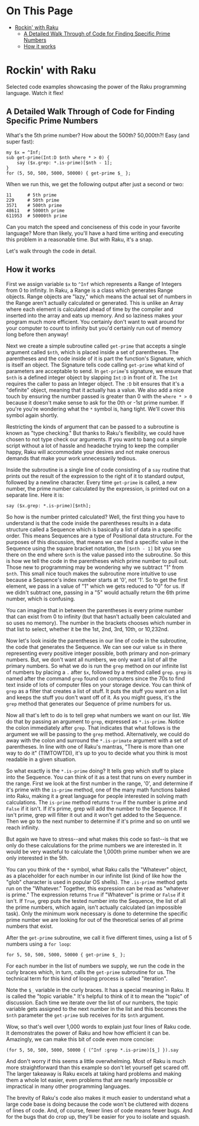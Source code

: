 # On This Page

- [Rockin' with Raku](#rockin-with-raku)
    - [A Detailed Walk Through of Code for Finding Specific Prime Numbers](#a-detailed-walk-through-of-code-for-finding-specific-prime-numbers)
    - [How it works](#how-it-works)

# Rockin' with Raku

Selected code examples showcasing the power of the Raku programming language.
Watch it flex!

## A Detailed Walk Through of Code for Finding Specific Prime Numbers

What's the 5th prime number? How about the 500th? 50,000th?! Easy (and super fast):

```
my $x = ^Inf;
sub get-prime(Int:D $nth where * > 0) {
    say ($x.grep: *.is-prime)[$nth - 1];
}
for (5, 50, 500, 5000, 50000) { get-prime $_ };
```

When we run this, we get the following output after just a second or two:
```
11      # 5th prime
229     # 50th prime
3571    # 500th prime
48611   # 5000th prime
611953  # 50000th prime
```

Can you match the speed and conciseness of this code in your favorite language?
More than likely, you'll have a hard time writing and executing this problem in
a reasonable time. But with Raku, it's a snap.

Let's walk through the code in detail.

## How it works
First we assign variable `$x` to `^Inf` which represents a Range of Integers
from 0 to infinity. In Raku, a Range is a class which generates Range objects.
Range objects are "lazy," which means the actual set of numbers in the Range
aren't actually calculated or generated. This is unlike an Array where each
element is calculated ahead of time by the compiler and inserted into the array
and eats up memory. And so laziness makes your program much more efficient. You
certainly don't want to wait around for your computer to count to infinity but
you'd certainly run out of memory long before then anyway!

Next we create a simple subroutine called `get-prime` that accepts a single
argument called `$nth`, which is placed inside a set of parentheses. The
parentheses and the code inside of it is part the function's Signature, which
is itself an object. The Signature tells code calling `get-prime` what kind of
parameters are acceptable to send. In `get-prime`'s signature, we ensure that
`$nth` is a defined integer object by slapping `Int:D` in front of it. The
`Int` requires the caller to pass an Integer object. The `:D` bit ensures that
it's a "definite" object, meaning that it actually has a value. We also add a
nice touch by ensuring the number passed is greater than 0 with the `where * >
0` because it doesn't make sense to ask for the 0th or -1st prime number. If
you're you're wondering what the `*` symbol is, hang tight. We'll cover this
symbol again shortly.

Restricting the kinds of argument that can be passed to a subroutine is known
as "type checking." But thanks to Raku's flexibility, we could have chosen to
not type check our arguments. If you want to bang out a simple script without a
lot of hassle and headache trying to keep the compiler happy, Raku will
accommodate your desires and not make onerous demands that make your work
unnecessarily tedious.

Inside the subroutine is a single line of code consisting of a `say` routine
that prints out the result of the expression to the right of it to standard
output, followed  by a newline character. Every time `get-prime` is called, a
new number, the prime number calculated by the expression, is printed out on a
separate line. Here it is:

`say ($x.grep: *.is-prime)[$nth];`

So how is the number printed calculated? Well, the first thing you have
to understand is that the code inside the parentheses results in a data
structure called a Sequence which is basically a list of data in a specific
order. This means Sequences are a type of Positional data structure. For the
purposes of this discussion, that means we can find a specific value in the
Sequence using the square bracket notation, the `[$nth - 1]` bit you see there
on the end where `$nth` is the value passed into the subroutine.  So this is
how we tell the code in the parentheses which prime number to pull out. Those
new to programming may be wondering why we subtract "1" from `$nth`. This small
nice touch makes the subroutine more intuitive to use because a Sequence's
index number starts at '0', not '1'. So to get the first element, we pass in a
value of "1" which we gets reduced to "0" for us. If we didn't subtract one,
passing in a "5" would actually return the 6th prime number, which is
confusing.

You can imagine that in between the parentheses is every prime number that can
exist from 0 to infinity (but that hasn't actually been calculated and so uses
no memory). The number in the brackets chooses which number in that list to
select, whether it be the 1st, 2nd, 3rd, 10th, or 10,232nd.

Now let's look inside the parentheses in our line of code in the subroutine,
the code that generates the Sequence. We can see our value `$x` in there
representing every positive integer possible, both primary and non-primary
numbers. But, we don't want all numbers, we only want a list of all the primary
numbers. So what we do is run the `grep` method on our infinite list of numbers
by placing a `.` after `$x`, followed by a method called `grep`. `grep` is
named after the command `grep` found on computers since the 70s to find text
inside of lots of computer files on your storage device. You can think of
`grep` as a filter that creates a list of stuff. It puts the stuff you want on
a list and keeps the stuff you don't want off of it. As you might guess, it's
the `grep` method that generates our Sequence of prime numbers for us.

Now all that's left to do is to tell grep what numbers we want on our list. We
do that by passing an argument to `grep`, expressed as `*.is-prime`. Notice the
colon immediately after `grep`. That indicates that what follows is the
argument we will be passing to the `grep` method. Alternatively, we could do
away with the colon and surround the `*.is-primate` argument with a set of
parentheses. In line with one of Raku's mantras, "There is more than one way to
do it" (TIMTOWTDI), it's up to you to decide what you think is most readable
in a given situation.

So what exactly is the `*.is-prime` doing? It tells grep which stuff to place
into the Sequence. You can think of it as a test that runs on every number in
the range. First we look at the first number in the range, '0', and determine
if it's prime with the `is-prime` method, one of the many math functions baked
into Raku, making it a great language for people interested in solving math
calculations. The `is-prime` method returns `True` if the number is prime and `False` if
it isn't. If it's prime, grep will add the number to the Sequence. If it isn't
prime, grep will filter it out and it won't get added to the Sequence. Then we
go to the next number to determine if it's prime and so on until we reach
infinity.

But again we have to stress--and what makes this code so fast--is that we only
do these calculations for the prime numbers we are interested in. It would be
very wasteful to calculate the 1,000th prime number when we are only interested
in the 5th.

You can you think of the `*` symbol, what Raku calls the "Whatever" object, as
a placeholder for each number in our infinite list (kind of like how the "glob"
character is used in popular OS shells). The `.is-prime` method gets run on the
"Whatever." Together, this expression can be read as "whatever is prime." The
expression returns `True` if "Whatever" is prime or `False` if it isn't. If
`True`, grep puts the tested number into the Sequence, the list of all the
prime numbers, which again, isn't actually calculated (an impossible task).
Only the minimum work necessary is done to determine the specific prime number
we are looking for out of the theoretical series of all prime numbers that
exist.

After the `get-prime` subroutine, we call it five different times, using a list of
5 numbers using a `for loop`:

`for 5, 50, 500, 5000, 50000 { get-prime $_ };`

For each number in the list of numbers we supply, we run the code in the curly
braces which, in turn, calls the `get-prime` subroutine for us. The technical
term for this kind of looping process is called "iteration".

Note the `$_` variable in the curly braces. It has a special meaning in Raku.
It is called the "topic variable." It's helpful to think of it to mean the
"topic" of discussion. Each time we iterate over the list of our numbers, the
topic variable gets assigned to the next number in the list and this becomes
the `$nth` parameter the `get-prime` sub receives for its `$nth` argument.

Wow, so that's well over 1,000 words to explain just four lines of Raku code. It
demonstrates the power of Raku and how how efficient it can be. Amazingly, we
can make this bit of code even more concise:

`(for 5, 50, 500, 5000, 50000 { (^Inf :grep *.is-prime)[$_] }).say`

And don't worry if this seems a little overwhelming. Most of Raku is much more
straightforward than this example so don't let yourself get scared off. The
larger takeaway is Raku excels at taking hard problems and making them a
whole lot easier, even problems that are nearly impossible or impractical in
many other programming languages.

The brevity of Raku's code also makes it much easier to understand what a large
code base is doing because the code won't be cluttered with dozens of lines of
code. And, of course, fewer lines of code means fewer bugs. And for the bugs
that do crop up, they'll be easier for you to isolate and squash.
